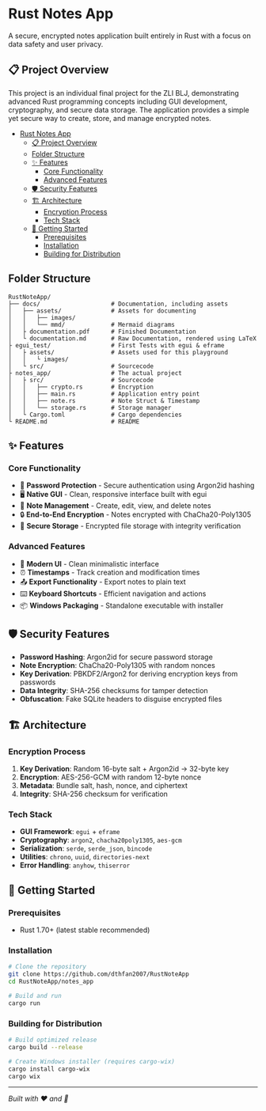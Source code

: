 # Rust Notes App

A secure, encrypted notes application built entirely in Rust with a focus on data safety and user privacy.

## 📋 Project Overview

This project is an individual final project for the ZLI BLJ, demonstrating advanced Rust programming concepts including GUI development, cryptography, and secure data storage. The application provides a simple yet secure way to create, store, and manage encrypted notes.

- [Rust Notes App](#rust-notes-app)
  - [📋 Project Overview](#-project-overview)
  - [Folder Structure](#folder-structure)
  - [✨ Features](#-features)
    - [Core Functionality](#core-functionality)
    - [Advanced Features](#advanced-features)
  - [🛡️ Security Features](#️-security-features)
  - [🏗️ Architecture](#️-architecture)
    - [Encryption Process](#encryption-process)
    - [Tech Stack](#tech-stack)
  - [🚀 Getting Started](#-getting-started)
    - [Prerequisites](#prerequisites)
    - [Installation](#installation)
    - [Building for Distribution](#building-for-distribution)

## Folder Structure

``` plaintext
RustNoteApp/
├── docs/                    # Documentation, including assets
│   ├── assets/              # Assets for documenting
│   │   ├── images/
│   │   └── mmd/             # Mermaid diagrams
│   ├ documentation.pdf      # Finished Documentation
│   └ documentation.md       # Raw Documentation, rendered using LaTeX
├ egui_test/                 # First Tests with egui & eframe
│   ├ assets/                # Assets used for this playground
│   │   └ images/
│   └ src/                   # Sourcecode
├ notes_app/                 # The actual project
│   ├ src/                   # Sourcecode
│   │   ├── crypto.rs        # Encryption
│   │   ├── main.rs          # Application entry point
│   │   ├── note.rs          # Note Struct & Timestamp
│   │   └── storage.rs       # Storage manager
│   └ Cargo.toml             # Cargo dependencies
└ README.md                  # README
```

## ✨ Features

### Core Functionality

- 🔐 **Password Protection** - Secure authentication using Argon2id hashing
- 🖥️ **Native GUI** - Clean, responsive interface built with egui
- 📄 **Note Management** - Create, edit, view, and delete notes
- 🔒 **End-to-End Encryption** - Notes encrypted with ChaCha20-Poly1305
- 💾 **Secure Storage** - Encrypted file storage with integrity verification

### Advanced Features

- 🎨 **Modern UI** - Clean minimalistic interface
- ⏰ **Timestamps** - Track creation and modification times
- 📤 **Export Functionality** - Export notes to plain text
- ⌨️ **Keyboard Shortcuts** - Efficient navigation and actions
- 📦 **Windows Packaging** - Standalone executable with installer

## 🛡️ Security Features

- **Password Hashing**: Argon2id for secure password storage
- **Note Encryption**: ChaCha20-Poly1305 with random nonces
- **Key Derivation**: PBKDF2/Argon2 for deriving encryption keys from passwords
- **Data Integrity**: SHA-256 checksums for tamper detection
- **Obfuscation**: Fake SQLite headers to disguise encrypted files

## 🏗️ Architecture

### Encryption Process

1. **Key Derivation**: Random 16-byte salt + Argon2id → 32-byte key
2. **Encryption**: AES-256-GCM with random 12-byte nonce
3. **Metadata**: Bundle salt, hash, nonce, and ciphertext
4. **Integrity**: SHA-256 checksum for verification

### Tech Stack

- **GUI Framework**: `egui` + `eframe`
- **Cryptography**: `argon2`, `chacha20poly1305`, `aes-gcm`
- **Serialization**: `serde`, `serde_json`, `bincode`
- **Utilities**: `chrono`, `uuid`, `directories-next`
- **Error Handling**: `anyhow`, `thiserror`

## 🚀 Getting Started

### Prerequisites

- Rust 1.70+ (latest stable recommended)

### Installation

```bash
# Clone the repository
git clone https://github.com/dthfan2007/RustNoteApp
cd RustNoteApp/notes_app

# Build and run
cargo run
```

### Building for Distribution

```bash
# Build optimized release
cargo build --release

# Create Windows installer (requires cargo-wix)
cargo install cargo-wix
cargo wix
```

---

_Built with ❤️ and 🦀_

